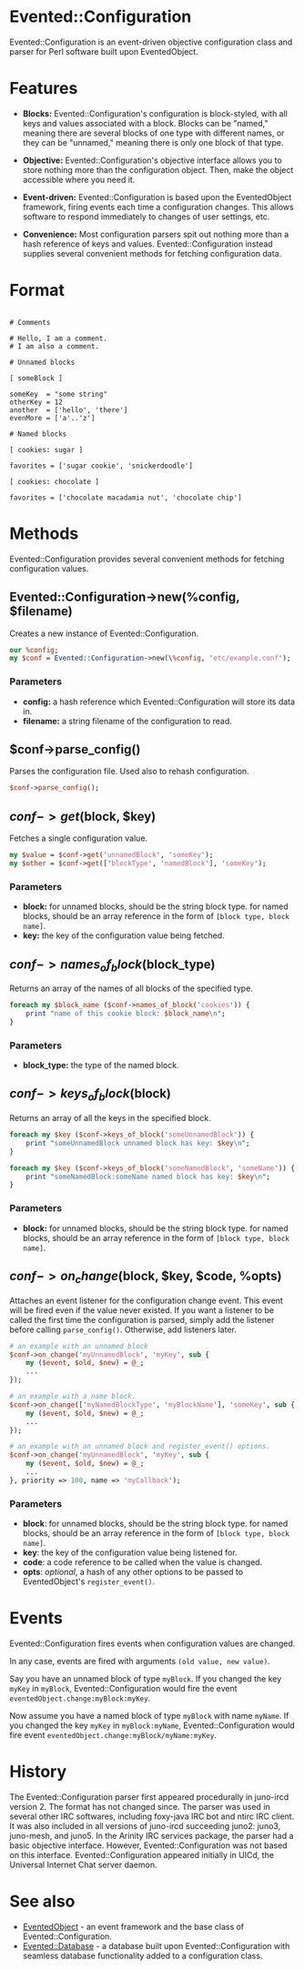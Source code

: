 # Evented::Configuration

Evented::Configuration is an event-driven objective configuration class and parser for Perl software built upon EventedObject.

# Features

* **Blocks:** Evented::Configuration's configuration is block-styled, with all keys and values associated with a block. Blocks can be "named," meaning there are several blocks of one type with different names, or they can be "unnamed," meaning there is only one block of that type.

* **Objective:** Evented::Configuration's objective interface allows you to store nothing more than the configuration object. Then, make the object accessible where you need it.

* **Event-driven:** Evented::Configuration is based upon the EventedObject framework, firing events each time a configuration changes. This allows software to respond immediately to changes of user settings, etc.

* **Convenience:** Most configuration parsers spit out nothing more than a hash reference of keys and values. Evented::Configuration instead supplies several convenient methods for fetching configuration data.

# Format

```

# Comments

# Hello, I am a comment.
# I am also a comment.

# Unnamed blocks

[ someBlock ]

someKey  = "some string"
otherKey = 12
another  = ['hello', 'there']
evenMore = ['a'..'z']

# Named blocks

[ cookies: sugar ]

favorites = ['sugar cookie', 'snickerdoodle']

[ cookies: chocolate ]

favorites = ['chocolate macadamia nut', 'chocolate chip']

```

# Methods

Evented::Configuration provides several convenient methods for fetching configuration values.

## Evented::Configuration->new(\%config, $filename)

Creates a new instance of Evented::Configuration.

```perl
our %config;
my $conf = Evented::Configuration->new(\%config, 'etc/example.conf');
```

### Parameters

* **config:** a hash reference which Evented::Configuration will store its data in.
* **filename:** a string filename of the configuration to read.

## $conf->parse_config()

Parses the configuration file. Used also to rehash configuration.

```perl
$conf->parse_config();
```

## $conf->get($block, $key)

Fetches a single configuration value.

```perl
my $value = $conf->get('unnamedBlock', 'someKey');
my $other = $conf->get(['blockType', 'namedBlock'], 'someKey');
```

### Parameters

* **block:** for unnamed blocks, should be the string block type. for named blocks, should be an array reference in the form of `[block type, block name]`.
* **key:** the key of the configuration value being fetched.

## $conf->names_of_block($block_type)

Returns an array of the names of all blocks of the specified type.

```perl
foreach my $block_name ($conf->names_of_block('cookies')) {
    print "name of this cookie block: $block_name\n";
}
```

### Parameters

* **block_type:** the type of the named block.

## $conf->keys_of_block($block)

Returns an array of all the keys in the specified block.

```perl
foreach my $key ($conf->keys_of_block('someUnnamedBlock')) {
    print "someUnnamedBlock unnamed block has key: $key\n";
}

foreach my $key ($conf->keys_of_block('someNamedBlock', 'someName')) {
    print "someNamedBlock:someName named block has key: $key\n";
}
```

### Parameters

* **block:** for unnamed blocks, should be the string block type. for named blocks, should be an array reference in the form of `[block type, block name]`.

## $conf->on_change($block, $key, $code, %opts)

Attaches an event listener for the configuration change event. This event will be fired
even if the value never existed. If you want a listener to be called the first time the
configuration is parsed, simply add the listener before calling `parse_config()`.
Otherwise, add listeners later.

```perl
# an example with an unnamed block
$conf->on_change('myUnnamedBlock', 'myKey', sub {
    my ($event, $old, $new) = @_;
    ...
});

# an example with a name block.
$conf->on_change(['myNamedBlockType', 'myBlockName'], 'someKey', sub {
    my ($event, $old, $new) = @_;
    ...
});

# an example with an unnamed block and register_event() options.
$conf->on_change('myUnnamedBlock', 'myKey', sub {
    my ($event, $old, $new) = @_;
    ...
}, priority => 100, name => 'myCallback');
```

### Parameters

* __block__: for unnamed blocks, should be the string block type. for named blocks, should be an array reference in the form of `[block type, block name]`.
* __key__: the key of the configuration value being listened for.
* __code__: a code reference to be called when the value is changed.
* __opts__: *optional*, a hash of any other options to be passed to EventedObject's `register_event()`.

# Events

Evented::Configuration fires events when configuration values are changed.  
  
In any case, events are fired with arguments `(old value, new value)`.  
  
Say you have an unnamed block of type `myBlock`. If you changed the key `myKey` in `myBlock`, Evented::Configuration would fire the event `eventedObject.change:myBlock:myKey`.  
  
Now assume you have a named block of type `myBlock` with name `myName`. If you changed the key `myKey` in `myBlock:myName`, Evented::Configuration would fire event `eventedObject.change:myBlock/myName:myKey`.

# History

The Evented::Configuration parser first appeared procedurally in juno-ircd version 2. The format has not changed since. The parser was used in several other IRC softwares, including foxy-java IRC bot and ntirc IRC client. It was also included in all versions of juno-ircd succeeding juno2: juno3, juno-mesh, and juno5. In the Arinity IRC services package, the parser had a basic objective interface. However, Evented::Configuration was not based on this interface. Evented::Configuration appeared initially in UICd, the Universal Internet Chat server daemon.

# See also

* [EventedObject](https://github.com/cooper/evented-object) - an event framework and the base class of Evented::Configuration.
* [Evented::Database](https://github.com/cooper/evented-database) - a database built upon Evented::Configuration with seamless database functionality added to a configuration class.
